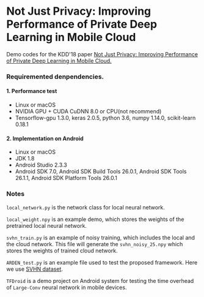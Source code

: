 # Not Just Privacy: Improving Performance of Private Deep Learning in Mobile Cloud

Demo codes for the KDD'18 paper [Not Just Privacy: Improving Performance of Private Deep Learning in Mobile Cloud.](http://www.kdd.org/kdd2018/accepted-papers/view/not-just-privacy-improving-performance-of-private-deep-learning-in-mobile-c) 

### Requiremented denpendencies.

#### 1. Performance test
- Linux or macOS
- NVIDIA GPU + CUDA CuDNN 8.0 or CPU(not recommend)
- Tensorflow-gpu 1.3.0, keras 2.0.5, python 3.6, numpy 1.14.0, scikit-learn 0.18.1

#### 2. Implementation on Android
- Linux or macOS
- JDK 1.8
- Android Studio 2.3.3
- Android SDK 7.0, Android SDK Build Tools 26.0.1, Android SDK Tools 26.1.1, Android SDK Platform Tools 26.0.1

### Notes
`local_network.py` is the network class for local neural network.

`local_weight.npy` is an example demo, which stores the weights of the pretrained local neural network.

`svhn_train.py` is an example of noisy training, which includes the local and the cloud network. This file will generate the `svhn_noisy_25.npy` which stores the weights of trained cloud network. 

`ARDEN_test.py` is an example file used to test the proposed framework. Here we use [SVHN dataset](http://ufldl.stanford.edu/housenumbers/).

`TFDroid` is a demo project on Android system for testing the time overhead of `Large-Conv` neural network in mobile devices.
